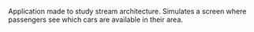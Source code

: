 Application made to study stream architecture.
Simulates a screen where passengers see which cars are available in their area.
